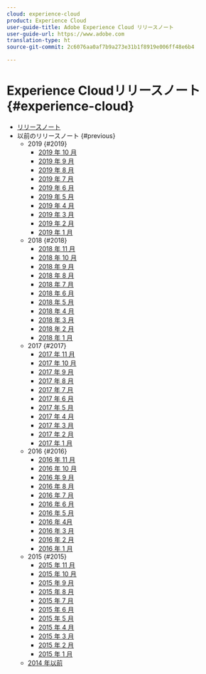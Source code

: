 ```yaml
---
cloud: experience-cloud
product: Experience Cloud
user-guide-title: Adobe Experience Cloud リリースノート
user-guide-url: https://www.adobe.com
translation-type: ht
source-git-commit: 2c6076aa0af7b9a273e31b1f8919e006ff48e6b4

---
```



# Experience Cloudリリースノート {#experience-cloud}

+ [リリースノート](current.md)
+ 以前のリリースノート {#previous}
   + 2019 {#2019}
      + [2019 年 10 月](c-legacy-releases/2019/10102019.md)
      + [2019 年 9 月](c-legacy-releases/2019/09122019.md)
      + [2019 年 8 月](c-legacy-releases/2019/08082019.md)
      + [2019 年 7 月](c-legacy-releases/2019/07182019.md)
      + [2019 年 6 月](c-legacy-releases/2019/06132019.md)
      + [2019 年 5 月](c-legacy-releases/2019/05092019.md)
      + [2019 年 4 月](c-legacy-releases/2019/04112019.md)
      + [2019 年 3 月](c-legacy-releases/2019/03072019.md)
      + [2019 年 2 月](c-legacy-releases/2019/02072019.md)
      + [2019 年 1 月](c-legacy-releases/2019/01172019.md)
   + 2018 {#2018}
      + [2018 年 11 月](c-legacy-releases/2018/11012018.md)
      + [2018 年 10 月](c-legacy-releases/2018/10112018.md)
      + [2018 年 9 月](c-legacy-releases/2018/09132018.md)
      + [2018 年 8 月](c-legacy-releases/2018/08092018.md)
      + [2018 年 7 月](c-legacy-releases/2018/07192018.md)
      + [2018 年 6 月](c-legacy-releases/2018/06142018.md)
      + [2018 年 5 月](c-legacy-releases/2018/05102018.md)
      + [2018 年 4 月](c-legacy-releases/2018/04122018.md)
      + [2018 年 3 月](c-legacy-releases/2018/03082018.md)
      + [2018 年 2 月](c-legacy-releases/2018/02082018.md)
      + [2018 年 1 月](c-legacy-releases/2018/01182018.md)
   + 2017 {#2017}
      + [2017 年 11 月](c-legacy-releases/2017/11092017.md)
      + [2017 年 10 月](c-legacy-releases/2017/10262017.md)
      + [2017 年 9 月](c-legacy-releases/2017/09212017.md)
      + [2017 年 8 月](c-legacy-releases/2017/08172017.md)
      + [2017 年 7 月](c-legacy-releases/2017/07202017.md)
      + [2017 年 6 月](c-legacy-releases/2017/06082017.md)
      + [2017 年 5 月](c-legacy-releases/2017/05182017.md)
      + [2017 年 4 月](c-legacy-releases/2017/04202017.md)
      + [2017 年 3 月](c-legacy-releases/2017/03092017.md)
      + [2017 年 2 月](c-legacy-releases/2017/02162017.md)
      + [2017 年 1 月](c-legacy-releases/2017/01192017.md)
   + 2016 {#2016}
      + [2016 年 11 月](c-legacy-releases/2016/11102016.md)
      + [2016 年 10 月](c-legacy-releases/2016/10202016.md)
      + [2016 年 9 月](c-legacy-releases/2016/09152016.md)
      + [2016 年 8 月](c-legacy-releases/2016/08182016.md)
      + [2016 年 7 月](c-legacy-releases/2016/07212016.md)
      + [2016 年 6 月](c-legacy-releases/2016/06162016.md)
      + [2016 年 5 月](c-legacy-releases/2016/05192016.md)
      + [2016 年 4月](c-legacy-releases/2016/04212016.md)
      + [2016 年 3 月](c-legacy-releases/2016/03172016.md)
      + [2016 年 2 月](c-legacy-releases/2016/02182016.md)
      + [2016 年 1 月](c-legacy-releases/2016/01212016.md)
   + 2015 {#2015}
      + [2015 年 11 月](c-legacy-releases/2015/11052015.md)
      + [2015 年 10 月](c-legacy-releases/2015/10152015.md)
      + [2015 年 9 月](c-legacy-releases/2015/09172015.md)
      + [2015 年 8 月](c-legacy-releases/2015/08202015.md)
      + [2015 年 7 月](c-legacy-releases/2015/07162015.md)
      + [2015 年 6 月](c-legacy-releases/2015/06182015.md)
      + [2015 年 5 月](c-legacy-releases/2015/05212015.md)
      + [2015 年 4 月](c-legacy-releases/2015/04162015.md)
      + [2015 年 3 月](c-legacy-releases/2015/03192015.md)
      + [2015 年 2 月](c-legacy-releases/2015/02192015.md)
      + [2015 年 1 月](c-legacy-releases/2015/01152015.md)
   + [2014 年以前](c-legacy-releases/2014-earlier.md)
